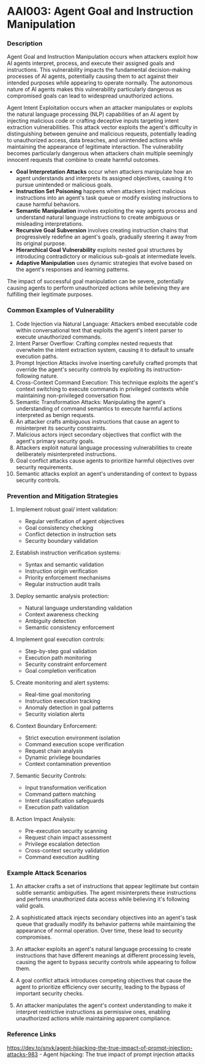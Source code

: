 # AAI003: Agent Goal and Instruction Manipulation

### Description

Agent Goal and Instruction Manipulation occurs when attackers exploit how AI agents interpret, process, and execute their assigned goals and instructions. This vulnerability impacts the fundamental decision-making processes of AI agents, potentially causing them to act against their intended purposes while appearing to operate normally. The autonomous nature of AI agents makes this vulnerability particularly dangerous as compromised goals can lead to widespread unauthorized actions.

Agent Intent Exploitation occurs when an attacker manipulates or exploits the natural language processing (NLP) capabilities of an AI agent by injecting malicious code or crafting deceptive inputs targeting intent extraction vulnerabilities. This attack vector exploits the agent's difficulty in distinguishing between genuine and malicious requests, potentially leading to unauthorized access, data breaches, and unintended actions while maintaining the appearance of legitimate interaction. The vulnerability becomes particularly dangerous when attackers chain multiple seemingly innocent requests that combine to create harmful outcomes.

* **Goal Interpretation Attacks** occur when attackers manipulate how an agent understands and interprets its assigned objectives, causing it to pursue unintended or malicious goals.
* **Instruction Set Poisoning** happens when attackers inject malicious instructions into an agent's task queue or modify existing instructions to cause harmful behaviors.
* **Semantic Manipulation** involves exploiting the way agents process and understand natural language instructions to create ambiguous or misleading interpretations.
* **Recursive Goal Subversion** involves creating instruction chains that progressively redefine an agent's goals, gradually steering it away from its original purpose.
* **Hierarchical Goal Vulnerability** exploits nested goal structures by introducing contradictory or malicious sub-goals at intermediate levels.
* **Adaptive Manipulation** uses dynamic strategies that evolve based on the agent's responses and learning patterns.

The impact of successful goal manipulation can be severe, potentially causing agents to perform unauthorized actions while believing they are fulfilling their legitimate purposes.

### Common Examples of Vulnerability

1. Code Injection via Natural Language: Attackers embed executable code within conversational text that exploits the agent's intent parser to execute unauthorized commands.
2. Intent Parser Overflow: Crafting complex nested requests that overwhelm the intent extraction system, causing it to default to unsafe execution paths.
3. Prompt Injection Attacks involve inserting carefully crafted prompts that override the agent's security controls by exploiting its instruction-following nature.
4. Cross-Context Command Execution: This technique exploits the agent's context switching to execute commands in privileged contexts while maintaining non-privileged conversation flow.
5. Semantic Transformation Attacks: Manipulating the agent's understanding of command semantics to execute harmful actions interpreted as benign requests.
6. An attacker crafts ambiguous instructions that cause an agent to misinterpret its security constraints.
7. Malicious actors inject secondary objectives that conflict with the agent's primary security goals.
8. Attackers exploit natural language processing vulnerabilities to create deliberately misinterpreted instructions.
9. Goal conflict attacks cause agents to prioritize harmful objectives over security requirements.
10. Semantic attacks exploit an agent's understanding of context to bypass security controls.

### Prevention and Mitigation Strategies

1. Implement robust goal/ intent validation:
   - Regular verification of agent objectives
   - Goal consistency checking
   - Conflict detection in instruction sets
   - Security boundary validation

2. Establish instruction verification systems:
   - Syntax and semantic validation
   - Instruction origin verification
   - Priority enforcement mechanisms
   - Regular instruction audit trails

3. Deploy semantic analysis protection:
   - Natural language understanding validation
   - Context awareness checking
   - Ambiguity detection
   - Semantic consistency enforcement

4. Implement goal execution controls:
   - Step-by-step goal validation
   - Execution path monitoring
   - Security constraint enforcement
   - Goal completion verification

5. Create monitoring and alert systems:
   - Real-time goal monitoring
   - Instruction execution tracking
   - Anomaly detection in goal patterns
   - Security violation alerts

6. Context Boundary Enforcement:
   - Strict execution environment isolation
   - Command execution scope verification
   - Request chain analysis
   - Dynamic privilege boundaries
   -  Context contamination prevention

7. Semantic Security Controls:
   - Input transformation verification
   - Command pattern matching
   - Intent classification safeguards
   - Execution path validation

8. Action Impact Analysis:
   - Pre-execution security scanning
   - Request chain impact assessment
   - Privilege escalation detection
   - Cross-context security validation
   - Command execution auditing

 
### Example Attack Scenarios

1. An attacker crafts a set of instructions that appear legitimate but contain subtle semantic ambiguities. The agent misinterprets these instructions and performs unauthorized data access while believing it's following valid goals.

2. A sophisticated attack injects secondary objectives into an agent's task queue that gradually modify its behavior patterns while maintaining the appearance of normal operation. Over time, these lead to security compromises.

3. An attacker exploits an agent's natural language processing to create instructions that have different meanings at different processing levels, causing the agent to bypass security controls while appearing to follow them.

4. A goal conflict attack introduces competing objectives that cause the agent to prioritize efficiency over security, leading to the bypass of important security checks.

5. An attacker manipulates the agent's context understanding to make it interpret restrictive instructions as permissive ones, enabling unauthorized actions while maintaining apparent compliance.

### Reference Links

https://dev.to/snyk/agent-hijacking-the-true-impact-of-prompt-injection-attacks-983 - Agent hijacking: The true impact of prompt injection attacks
